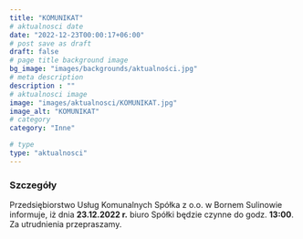 ```yaml
---
title: "KOMUNIKAT"
# aktualnosci date
date: "2022-12-23T00:00:17+06:00"
# post save as draft
draft: false
# page title background image
bg_image: "images/backgrounds/aktualności.jpg"
# meta description
description : ""
# aktualnosci image
image: "images/aktualnosci/KOMUNIKAT.jpg"
image_alt: "KOMUNIKAT"
# category
category: "Inne"

# type
type: "aktualnosci"
---
```


### Szczegóły

Przedsiębiorstwo Usług Komunalnych Spółka z o.o. w Bornem Sulinowie informuje, iż dnia **23.12.2022 r.**
biuro Spółki będzie czynne do godz. **13:00**.  
Za utrudnienia przepraszamy.
 
